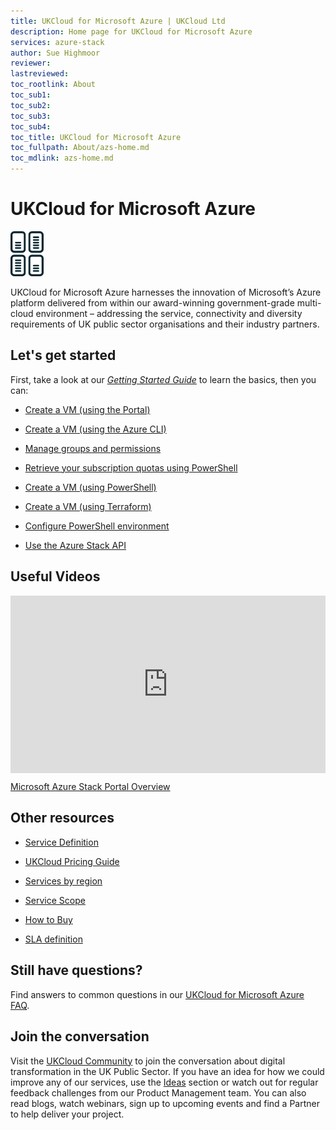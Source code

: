 ```yaml
---
title: UKCloud for Microsoft Azure | UKCloud Ltd
description: Home page for UKCloud for Microsoft Azure
services: azure-stack
author: Sue Highmoor
reviewer:
lastreviewed: 
toc_rootlink: About
toc_sub1: 
toc_sub2:
toc_sub3:
toc_sub4:
toc_title: UKCloud for Microsoft Azure
toc_fullpath: About/azs-home.md
toc_mdlink: azs-home.md
---
```


# UKCloud for Microsoft Azure

<div class="row">
  <div class="col-md-1">
    <img src="images/azs-prod-image.png" alt="UKCloud for Microsoft Azure">
  </div>
  <div class="col-md-11">
    <p>UKCloud for Microsoft Azure harnesses the innovation of Microsoft’s Azure platform delivered from within our award-winning government-grade multi-cloud environment – addressing the service, connectivity and diversity requirements of UK public sector organisations and their industry partners.</p>
  </div>
</div>

## Let's get started

First, take a look at our [*Getting Started Guide*](azs-gs.md) to learn the basics, then you can:

<div class="row">
  <div class="col-md-3"><ul><li><a href="https://docs.ukcloud.com/articles/azure/azs-how-create-vm.html">Create a VM (using the Portal)</a></ul></div>
  <div class="col-md-3"><ul><li><a href="https://docs.ukcloud.com/articles/azure/azs-how-create-vm-cli.html">Create a VM (using the Azure CLI)</a></ul></div>
  <div class="col-md-3"><ul><li><a href="https://docs.ukcloud.com/articles/azure/azs-how-manage-azure-group.html">Manage groups and permissions</a></ul></div>
  <div class="col-md-3"><ul><li><a href="https://docs.ukcloud.com/articles/azure/azs-how-retrieve-quota-ps.html">Retrieve your subscription quotas using PowerShell</a></ul></div>
</div>

<div class="row">
  <div class="col-md-3"><ul><li><a href="https://docs.ukcloud.com/articles/azure/azs-how-create-vm-ps.html">Create a VM (using PowerShell)</a></ul></div>
  <div class="col-md-3"><ul><li><a href="https://docs.ukcloud.com/articles/azure/azs-how-create-vm-terraform.html">Create a VM (using Terraform)</a></ul></div>
  <div class="col-md-3"><ul><li><a href="https://docs.ukcloud.com/articles/azure/azs-how-configure-powershell-users.html">Configure PowerShell environment</a></ul></div>
  <div class="col-md-3"><ul><li><a href="https://docs.ukcloud.com/articles/azure/azs-how-use-azure-api.html">Use the Azure Stack API</a></ul></div>
</div>

## Useful Videos

<div class="row">
  <div class="col-md-6">
    <div style="padding:56.25% 0 0 0;position:relative;"><iframe src="https://player.vimeo.com/video/305064724?color=ffffff&title=0&byline=0&portrait=0" style="position:absolute;top:0;left:0;width:100%;height:100%;" frameborder="0" webkitallowfullscreen mozallowfullscreen allowfullscreen></iframe></div><script src="https://player.vimeo.com/api/player.js"></script>
    <p><a href="https://vimeo.com/305064724">Microsoft Azure Stack Portal Overview</a></p>
  </div>
  <div class="col-md-6"></div>
</div>

## Other resources

<div class="row">
  <div class="col-md-4"><ul><li><a href="https://docs.ukcloud.com/articles/azure/azs-sd.md">Service Definition</a></ul></div>
  <div class="col-md-4"><ul><li><a href="https://ukcloud.com/wp-content/uploads/2019/06/ukcloud-pricing-guide-11.0.pdf">UKCloud Pricing Guide</a></ul></div>
  <div class="col-md-4"><ul><li><a href="https://docs.ukcloud.com/articles/other/other-ref-services-by-region.html">Services by region</a></ul></div>
</div>

<div class="row">
  <div class="col-md-4"><ul><li><a href="https://docs.ukcloud.com/articles/azure/azs-sco.md">Service Scope</a></ul></div>
  <div class="col-md-4"><ul><li><a href="https://ukcloud.com/how-to-buy/">How to Buy</a></ul></div>
  <div class="col-md-4"><ul><li><a href="https://docs.ukcloud.com/articles/other/other-ref-sla-definition.html">SLA definition</a></ul></div>
</div>

## Still have questions?

Find answers to common questions in our [UKCloud for Microsoft Azure FAQ](azs-faq.md).

## Join the conversation

Visit the <a href="https://community.ukcloud.com">UKCloud Community</a> to join the conversation about digital transformation in the UK Public Sector. If you have an idea for how we could improve any of our services, use the <a href="https://community.ukcloud.com/ideas">Ideas</a> section or watch out for regular feedback challenges from our Product Management team. You can also read blogs, watch webinars, sign up to upcoming events and find a Partner to help deliver your project.
